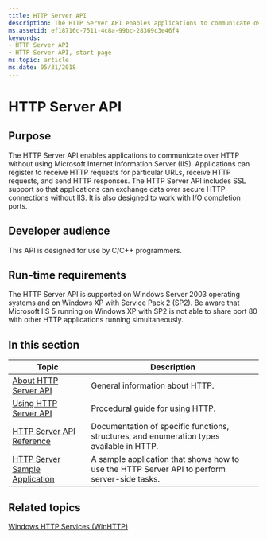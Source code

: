 ```yaml
---
title: HTTP Server API
description: The HTTP Server API enables applications to communicate over HTTP without using Microsoft Internet Information Server (IIS).
ms.assetid: ef18716c-7511-4c8a-99bc-28369c3e46f4
keywords:
- HTTP Server API
- HTTP Server API, start page
ms.topic: article
ms.date: 05/31/2018
---
```


# HTTP Server API

## Purpose

The HTTP Server API enables applications to communicate over HTTP without using Microsoft Internet Information Server (IIS). Applications can register to receive HTTP requests for particular URLs, receive HTTP requests, and send HTTP responses. The HTTP Server API includes SSL support so that applications can exchange data over secure HTTP connections without IIS. It is also designed to work with I/O completion ports.

## Developer audience

This API is designed for use by C/C++ programmers.

## Run-time requirements

The HTTP Server API is supported on Windows Server 2003 operating systems and on Windows XP with Service Pack 2 (SP2). Be aware that Microsoft IIS 5 running on Windows XP with SP2 is not able to share port 80 with other HTTP applications running simultaneously.

## In this section



| Topic                                                                           | Description                                                                                             |
|---------------------------------------------------------------------------------|---------------------------------------------------------------------------------------------------------|
| [About HTTP Server API](about-http-server-api.md)<br/>                   | General information about HTTP.<br/>                                                              |
| [Using HTTP Server API](using-http-server-api.md)<br/>                   | Procedural guide for using HTTP.<br/>                                                             |
| [HTTP Server API Reference](http-server-api-reference.md)<br/>           | Documentation of specific functions, structures, and enumeration types available in HTTP.<br/>    |
| [HTTP Server Sample Application](http-server-sample-application.md)<br/> | A sample application that shows how to use the HTTP Server API to perform server-side tasks.<br/> |



 

## Related topics

<dl> <dt>

[Windows HTTP Services (WinHTTP)](https://docs.microsoft.com/windows/desktop/WinHttp/winhttp-start-page)
</dt> </dl>

 

 





